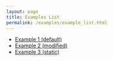```yaml
---
layout: page
title: Examples List
permalink: /examples/example_list.html
---
```


- [Example 1 (default)](example_default_class.html)
- [Example 2 (modified)](example_modified_class.html)
- [Example 3 (static)](example_static_class.html)